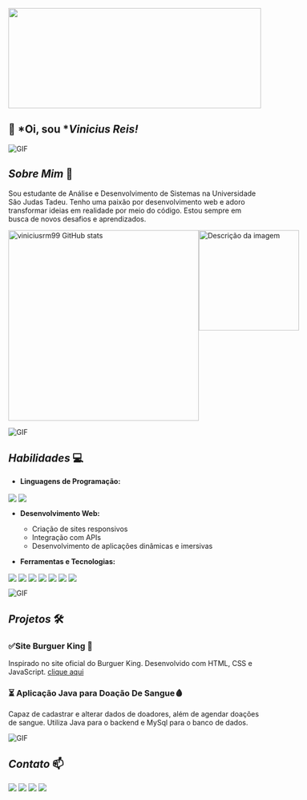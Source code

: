 <img src=https://user-images.githubusercontent.com/74038190/225813708-98b745f2-7d22-48cf-9150-083f1b00d6c9.gif
    height="200px" width="100%">
    
## 👋 *Oi, sou **Vinicius Reis!*

![GIF](https://user-images.githubusercontent.com/74038190/212284115-f47cd8ff-2ffb-4b04-b5bf-4d1c14c0247f.gif)
## *Sobre Mim* 🚀

Sou estudante de Análise e Desenvolvimento de Sistemas na Universidade São Judas Tadeu. Tenho uma paixão por
desenvolvimento web e adoro transformar ideias em realidade por meio do código. Estou sempre em busca de novos desafios
e aprendizados.

<div style="display:flex">
    <img src="https://github-readme-stats.vercel.app/api?username=viniciusrm99&show_icons=true&theme=dracula"
        width="380px" alt="viniciusrm99 GitHub stats">
    <img src="https://user-images.githubusercontent.com/74038190/218265814-3084a4ba-809c-4135-afc0-8685d0f634b3.gif"
        width="200px" height="auto" alt="Descrição da imagem">
</div>

![GIF](https://user-images.githubusercontent.com/74038190/212284115-f47cd8ff-2ffb-4b04-b5bf-4d1c14c0247f.gif)
## *Habilidades* 💻

- **Linguagens de Programação:**
<div style="display: inline_block">
    <img align="center"
        src="https://img.shields.io/badge/JavaScript-F7DF1E?style=for-the-badge&logo=javascript&logoColor=black" />
    <img align="center"
        src="https://img.shields.io/badge/Java-ED8B00?style=for-the-badge&logo=openjdk&logoColor=white" />
</div>



- **Desenvolvimento Web:**
    - Criação de sites responsivos
    - Integração com APIs
    - Desenvolvimento de aplicações dinâmicas e imersivas


- **Ferramentas e Tecnologias:**

<div style="display: inline_block">
    <img align="center"
        src="https://img.shields.io/badge/MySQL-005C84?style=for-the-badge&logo=mysql&logoColor=white" />
    <img align="center" src="https://img.shields.io/badge/HTML-239120?style=for-the-badge&logo=html5&logoColor=white" />
    <img align="center" src="https://img.shields.io/badge/CSS-239120?&style=for-the-badge&logo=css3&logoColor=white" />
    <img align="center"
        src="https://img.shields.io/badge/Visual_Studio-5C2D91?style=for-the-badge&logo=visual%20studio&logoColor=white" />
    <img align="center"
        src="https://img.shields.io/badge/apache%20netbeans-1B6AC6?style=for-the-badge&logo=apache%20netbeans%20IDE&logoColor=white" />
    <img align="center"
        src="https://img.shields.io/badge/GitHub-100000?style=for-the-badge&logo=github&logoColor=white" />
    <img align="center" src="https://img.shields.io/badge/GIT-E44C30?style=for-the-badge&logo=git&logoColor=white" />

</div>

![GIF](https://user-images.githubusercontent.com/74038190/212284115-f47cd8ff-2ffb-4b04-b5bf-4d1c14c0247f.gif)
## *Projetos* 🛠️


### ✅Site Burguer King 🍔
Inspirado no site oficial do Burguer King.
Desenvolvido com HTML, CSS e JavaScript.
[clique aqui](https://viniciusrm99.github.io/Projeto_burger_king/)
### ⏳ Aplicação Java para Doação De Sangue🩸
Capaz de cadastrar e alterar dados de doadores, além de agendar doações de sangue. Utiliza Java para o backend e MySql
para o banco de dados.

![GIF](https://user-images.githubusercontent.com/74038190/212284115-f47cd8ff-2ffb-4b04-b5bf-4d1c14c0247f.gif)
## *Contato* 📫


<div style="display: inline-block; margin: auto;">
    <a href="https://linkedin.com/in/viníciusmiranda" target="_blank"><img
            src="https://img.shields.io/badge/LinkedIn-0077B5?style=for-the-badge&logo=linkedin&logoColor=white"></a>
    <a href="https://instagram.com/vinireism" target="_blank"><img
            src="https://img.shields.io/badge/Instagram-E4405F?style=for-the-badge&logo=instagram&logoColor=white"></a>
    <a href="mailto:vini.reis.miranda99@gmail.com"><img
            src="https://img.shields.io/badge/Gmail-D14836?style=for-the-badge&logo=gmail&logoColor=white"></a>
</div>

<img src=https://raw.githubusercontent.com/trinib/trinib/a5f17399d881c5651a89bfe4a621014b08346cf0/images/marquee.svg>
